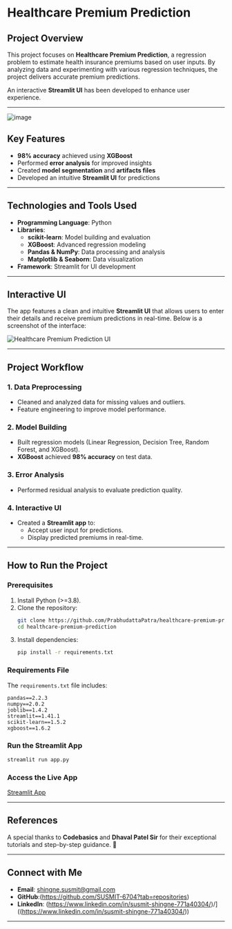 # Healthcare Premium Prediction

## Project Overview
This project focuses on **Healthcare Premium Prediction**, a regression problem to estimate health insurance premiums based on user inputs. By analyzing data and experimenting with various regression techniques, the project delivers accurate premium predictions. 

An interactive **Streamlit UI** has been developed to enhance user experience.

---

![image](https://github.com/user-attachments/assets/6a36f209-a9e6-4cc2-aeb4-762d93e5cb2e)

## Key Features
- **98% accuracy** achieved using **XGBoost**
- Performed **error analysis** for improved insights
- Created **model segmentation** and **artifacts files**
- Developed an intuitive **Streamlit UI** for predictions

---

## Technologies and Tools Used
- **Programming Language**: Python
- **Libraries**:
  - **scikit-learn**: Model building and evaluation
  - **XGBoost**: Advanced regression modeling
  - **Pandas & NumPy**: Data processing and analysis
  - **Matplotlib & Seaborn**: Data visualization
- **Framework**: Streamlit for UI development

---

## Interactive UI
The app features a clean and intuitive **Streamlit UI** that allows users to enter their details and receive premium predictions in real-time. Below is a screenshot of the interface:

![Healthcare Premium Prediction UI](./ui_screenshot.png)

---

## Project Workflow
### 1. Data Preprocessing
- Cleaned and analyzed data for missing values and outliers.
- Feature engineering to improve model performance.

### 2. Model Building
- Built regression models (Linear Regression, Decision Tree, Random Forest, and XGBoost).
- **XGBoost** achieved **98% accuracy** on test data.

### 3. Error Analysis
- Performed residual analysis to evaluate prediction quality.

### 4. Interactive UI
- Created a **Streamlit app** to:
  - Accept user input for predictions.
  - Display predicted premiums in real-time.

---

## How to Run the Project
### Prerequisites
1. Install Python (>=3.8).
2. Clone the repository:
   ```bash
   git clone https://github.com/PrabhudattaPatra/healthcare-premium-prediction.git
   cd healthcare-premium-prediction
   ```
3. Install dependencies:
   ```bash
   pip install -r requirements.txt
   ```

### Requirements File
The `requirements.txt` file includes:
```
pandas==2.2.3
numpy==2.0.2
joblib==1.4.2
streamlit==1.41.1
scikit-learn==1.5.2
xgboost==1.6.2
```

### Run the Streamlit App
```bash
streamlit run app.py
```

### Access the Live App
[Streamlit App](https://lnkd.in/gb54Vsnw)

---

## References
A special thanks to **Codebasics** and **Dhaval Patel Sir** for their exceptional tutorials and step-by-step guidance. 🙏

---

## Connect with Me
- **Email**: shingne.susmit@gmail.com
- **GitHub**:(https://github.com/SUSMIT-6704?tab=repositories)
- **LinkedIn**: (https://www.linkedin.com/in/susmit-shingne-771a40304/)/]((https://www.linkedin.com/in/susmit-shingne-771a40304/))

---


